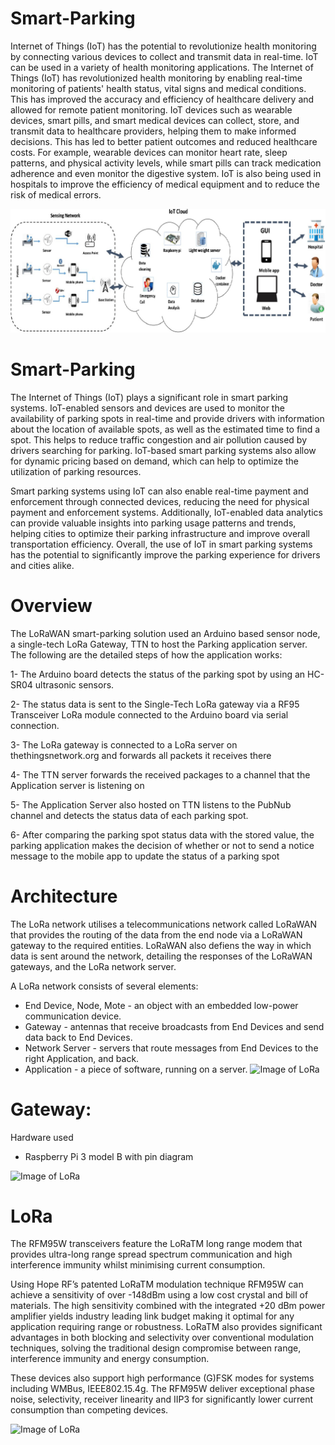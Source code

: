 # Smart-Parking
Internet of Things (IoT) has the potential to revolutionize health monitoring by connecting various devices to collect and transmit data in real-time. IoT can be used in a variety of health monitoring applications. The Internet of Things (IoT) has revolutionized health monitoring by enabling real-time monitoring of patients' health status, vital signs and medical conditions. This has improved the accuracy and efficiency of healthcare delivery and allowed for remote patient monitoring. IoT devices such as wearable devices, smart pills, and smart medical devices can collect, store, and transmit data to healthcare providers, helping them to make informed decisions. This has led to better patient outcomes and reduced healthcare costs. For example, wearable devices can monitor heart rate, sleep patterns, and physical activity levels, while smart pills can track medication adherence and even monitor the digestive system. IoT is also being used in hospitals to improve the efficiency of medical equipment and to reduce the risk of medical errors.


![Image of LoRa](https://github.com/AmirSalari/Internet-of-things-projects/blob/7f79768922e3f24ddad52041e38a2c1dfbd4e9cc/image/iothealth.png)

# Smart-Parking
The Internet of Things (IoT) plays a significant role in smart parking systems. IoT-enabled sensors and devices are used to monitor the availability of parking spots in real-time and provide drivers with information about the location of available spots, as well as the estimated time to find a spot. This helps to reduce traffic congestion and air pollution caused by drivers searching for parking. IoT-based smart parking systems also allow for dynamic pricing based on demand, which can help to optimize the utilization of parking resources.

Smart parking systems using IoT can also enable real-time payment and enforcement through connected devices, reducing the need for physical payment and enforcement systems. Additionally, IoT-enabled data analytics can provide valuable insights into parking usage patterns and trends, helping cities to optimize their parking infrastructure and improve overall transportation efficiency. Overall, the use of IoT in smart parking systems has the potential to significantly improve the parking experience for drivers and cities alike.

# Overview

The LoRaWAN smart-parking solution used an Arduino based sensor node, a single-tech LoRa Gateway, TTN to host the Parking application server. The following are the detailed steps of how the application works:

1- The Arduino board detects the status of the parking spot by using an HC-SR04 ultrasonic sensors.

2- The status data is sent to the Single-Tech LoRa gateway via a RF95 Transceiver LoRa module connected to the Arduino board via serial connection.

3- The LoRa gateway is connected to a LoRa server on thethingsnetwork.org and forwards all packets it receives there

4- The TTN server forwards the received packages to a channel that the Application server is listening on

5- The Application Server also hosted on TTN listens to the PubNub channel and detects the status data of each parking spot.

6- After comparing the parking spot status data with the stored value, the parking application makes the decision of whether or not to send a notice message to the mobile app to update the status of a parking spot

# Architecture
The LoRa network utilises a telecommunications network called LoRaWAN that provides the routing of the data from the end node via a LoRaWAN gateway to the required entities. LoRaWAN also defiens the way in which data is sent around the network, detailing the responses of the LoRaWAN gateways, and the LoRa network server.

A LoRa network consists of several elements:


* End Device, Node, Mote - an object with an embedded low-power communication device. 
* Gateway - antennas that receive broadcasts from End Devices and send data back to End Devices. 
* Network Server - servers that route messages from End Devices to the right Application, and back. 
* Application - a piece of software, running on a server.
![Image of LoRa](https://github.com/MAmirS/Smart-Parking/blob/master/image/LoRaWAN-Overview.png)

# Gateway:
Hardware used
- Raspberry Pi 3 model B with pin diagram

![Image of LoRa](https://github.com/MAmirS/Smart-Parking/blob/master/image/raspberry.png)

# LoRa 
The  RFM95W transceivers  feature  the  LoRaTM  long range modem that provides ultra-long range spread spectrum communication and high interference immunity whilst minimising current consumption.

Using Hope RF’s patented LoRaTM modulation technique RFM95W can achieve a sensitivity of over -148dBm using a low cost crystal and bill of materials. The high sensitivity combined with the integrated +20 dBm power amplifier yields  industry  leading  link  budget  making  it optimal for any application requiring range or robustness. LoRaTM also provides significant advantages in both blocking and selectivity over conventional modulation techniques, solving the traditional design compromise between range, interference immunity and energy consumption.

These devices also support high performance (G)FSK modes for systems including WMBus, IEEE802.15.4g. The RFM95W deliver exceptional phase noise, selectivity, receiver linearity  and  IIP3  for  significantly lower  current consumption than competing devices.

![Image of LoRa](https://github.com/MAmirS/Smart-Parking/blob/master/image/2.jpg)



